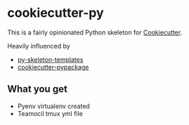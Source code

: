 # cookiecutter-py

This is a fairly opinionated Python skeleton for
[Cookiecutter](https://github.com/audreyr/cookiecutter).

Heavily influenced by

  * [py-skeleton-templates](https://github.com/ryankanno/py-skeleton-templates)
  * [cookiecutter-pypackage](https://github.com/audreyr/cookiecutter-pypackage)

## What you get

  * Pyenv virtualenv created
  * Teamocil tmux yml file
